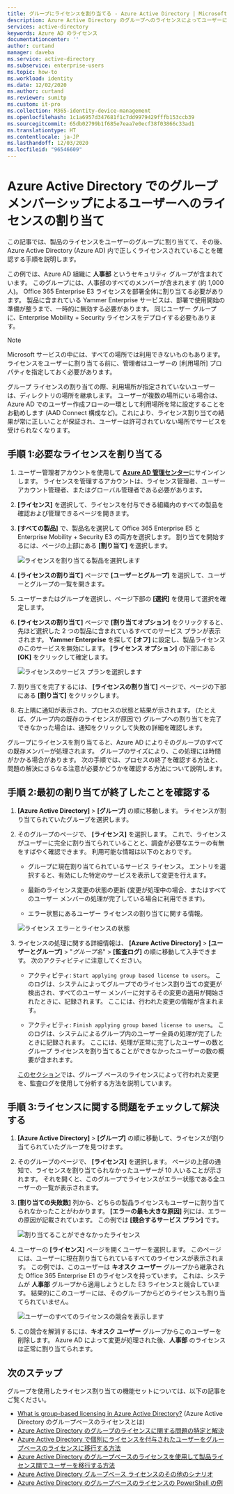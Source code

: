 ```yaml
---
title: グループにライセンスを割り当てる - Azure Active Directory | Microsoft Docs
description: Azure Active Directory のグループへのライセンスによってユーザーにライセンスを割り当てる方法
services: active-directory
keywords: Azure AD のライセンス
documentationcenter: ''
author: curtand
manager: daveba
ms.service: active-directory
ms.subservice: enterprise-users
ms.topic: how-to
ms.workload: identity
ms.date: 12/02/2020
ms.author: curtand
ms.reviewer: sumitp
ms.custom: it-pro
ms.collection: M365-identity-device-management
ms.openlocfilehash: 1c1a6957d347681f1c7dd9979429fffb153ccb39
ms.sourcegitcommit: 65db02799b1f685e7eaa7e0ecf38f03866c33ad1
ms.translationtype: HT
ms.contentlocale: ja-JP
ms.lasthandoff: 12/03/2020
ms.locfileid: "96546609"
---
```

# <a name="assign-licenses-to-users-by-group-membership-in-azure-active-directory"></a>Azure Active Directory でのグループ メンバーシップによるユーザーへのライセンスの割り当て

この記事では、製品のライセンスをユーザーのグループに割り当てて、その後、Azure Active Directory (Azure AD) 内で正しくライセンスされていることを確認する手順を説明します。

この例では、Azure AD 組織に **人事部** というセキュリティ グループが含まれています。 このグループには、人事部のすべてのメンバーが含まれます (約 1,000 人)。 Office 365 Enterprise E3 ライセンスを部署全体に割り当てる必要があります。 製品に含まれている Yammer Enterprise サービスは、部署で使用開始の準備が整うまで、一時的に無効する必要があります。 同じユーザー グループに、Enterprise Mobility + Security ライセンスをデプロイする必要もあります。

> [!NOTE]
> Microsoft サービスの中には、すべての場所では利用できないものもあります。 ライセンスをユーザーに割り当てる前に、管理者はユーザーの [利用場所] プロパティを指定しておく必要があります。
>
> グループ ライセンスの割り当ての際、利用場所が指定されていないユーザーは、ディレクトリの場所を継承します。 ユーザーが複数の場所にいる場合は、Azure AD でのユーザー作成フローの一環として利用場所を常に設定することをお勧めします (AAD Connect 構成など)。これにより、ライセンス割り当ての結果が常に正しいことが保証され、ユーザーは許可されていない場所でサービスを受けられなくなります。

## <a name="step-1-assign-the-required-licenses"></a>手順 1:必要なライセンスを割り当てる

1. ユーザー管理者アカウントを使用して [**Azure AD 管理センター**](https://aad.portal.azure.com)にサインインします。 ライセンスを管理するアカウントは、ライセンス管理者、ユーザー アカウント管理者、またはグローバル管理者である必要があります。

1. **[ライセンス]** を選択して、ライセンスを付与できる組織内のすべての製品を確認および管理できるページを開きます。

1. **[すべての製品]** で、製品名を選択して Office 365 Enterprise E5 と Enterprise Mobility + Security E3 の両方を選択します。 割り当てを開始するには、ページの上部にある **[割り当て]** を選択します。

   ![ライセンスを割り当てる製品を選択します](./media/licensing-groups-assign/licenses-all-products-assign.png)
  
1. **[ライセンスの割り当て]** ページで **[ユーザーとグループ]** を選択して、ユーザーとグループの一覧を開きます。

1. ユーザーまたはグループを選択し、ページ下部の **[選択]** を使用して選択を確定します。

1. **[ライセンスの割り当て]** ページで **[割り当てオプション]** をクリックすると、先ほど選択した 2 つの製品に含まれているすべてのサービス プランが表示されます。 **Yammer Enterprise** を探して **[オフ]** に設定し、製品ライセンスのこのサービスを無効にします。 **[ライセンス オプション]** の下部にある **[OK]** をクリックして確定します。

   ![ライセンスのサービス プランを選択します](./media/licensing-groups-assign/assignment-options.png)
  
1. 割り当てを完了するには、 **[ライセンスの割り当て]** ページで、ページの下部にある **[割り当て]** をクリックします。

1. 右上隅に通知が表示され、プロセスの状態と結果が示されます。 (たとえば、グループ内の既存のライセンスが原因で) グループへの割り当てを完了できなかった場合は、通知をクリックして失敗の詳細を確認します。

グループにライセンスを割り当てると、Azure AD によりそのグループのすべての既存メンバーが処理されます。 グループのサイズにより、この処理には時間がかかる場合があります。 次の手順では、プロセスの終了を確認する方法と、問題の解決にさらなる注意が必要かどうかを確認する方法について説明します。

## <a name="step-2-verify-that-the-initial-assignment-has-finished"></a>手順 2:最初の割り当てが終了したことを確認する

1. **[Azure Active Directory]**  >  **[グループ]** の順に移動します。 ライセンスが割り当てられていたグループを選択します。

1. そのグループのページで、 **[ライセンス]** を選択します。 これで、ライセンスがユーザーに完全に割り当てられていることと、調査が必要なエラーの有無をすばやく確認できます。 利用可能な情報は以下のとおりです。

   - グループに現在割り当てられているサービス ライセンス。 エントリを選択すると、有効にした特定のサービスを表示して変更を行えます。

   - 最新のライセンス変更の状態の更新 (変更が処理中の場合、またはすべてのユーザー メンバーの処理が完了している場合に利用できます)。

   - エラー状態にあるユーザー ライセンスの割り当てに関する情報。

   ![ライセンス エラーとライセンスの状態](./media/licensing-groups-assign/assignment-errors.png)

1. ライセンスの処理に関する詳細情報は、 **[Azure Active Directory]**  >  **[ユーザーとグループ]**  >  "*グループ名*"  >  **[監査ログ]** の順に移動して入手できます。 次のアクティビティに注意してください。

   - アクティビティ: `Start applying group based license to users`。 このログは、システムによってグループでのライセンス割り当ての変更が検出され、すべてのユーザー メンバーに対するその変更の適用が開始されたときに、記録されます。 ここには、行われた変更の情報が含まれます。

   - アクティビティ: `Finish applying group based license to users`。 このログは、システムによるグループ内のユーザー全員の処理が完了したときに記録されます。 ここには、処理が正常に完了したユーザーの数とグループ ライセンスを割り当てることができなかったユーザーの数の概要が含まれます。

   [このセクション](licensing-group-advanced.md#use-audit-logs-to-monitor-group-based-licensing-activity)では、グループ ベースのライセンスによって行われた変更を、監査ログを使用して分析する方法を説明しています。

## <a name="step-3-check-for-license-problems-and-resolve-them"></a>手順 3:ライセンスに関する問題をチェックして解決する

1. **[Azure Active Directory]**  >  **[グループ]** の順に移動して、ライセンスが割り当てられていたグループを見つけます。
1. そのグループのページで、 **[ライセンス]** を選択します。 ページの上部の通知で、ライセンスを割り当てられなかったユーザーが 10 人いることが示されます。 それを開くと、このグループでライセンスがエラー状態である全ユーザーの一覧が表示されます。
1. **[割り当ての失敗数]** 列から、どちらの製品ライセンスもユーザーに割り当てられなかったことがわかります。 **[エラーの最も大きな原因]** 列には、エラーの原因が記載されています。 この例では **[競合するサービス プラン]** です。

   ![割り当てることができなかったライセンス](./media/licensing-groups-assign/failed-assignments.png)

1. ユーザーの **[ライセンス]** ページを開くユーザーを選択します。 このページには、ユーザーに現在割り当てられているすべてのライセンスが表示されます。 この例では、このユーザーは **キオスク ユーザー** グループから継承された Office 365 Enterprise E1 のライセンスを持っています。 これは、システムが **人事部** グループから適用しようとした E3 ライセンスと競合しています。 結果的にこのユーザーには、そのグループからどのライセンスも割り当てられていません。

   ![ユーザーのすべてのライセンスの競合を表示します](./media/licensing-groups-assign/user-licence-conflicting-service-plans.png)

1. この競合を解消するには、**キオスク ユーザー** グループからこのユーザーを削除します。 Azure AD によって変更が処理された後、**人事部** のライセンスは正常に割り当てられます。

## <a name="next-steps"></a>次のステップ

グループを使用したライセンス割り当ての機能セットについては、以下の記事をご覧ください。

- [What is group-based licensing in Azure Active Directory?](../fundamentals/active-directory-licensing-whatis-azure-portal.md?context=azure%2factive-directory%2fusers-groups-roles%2fcontext%2fugr-context) (Azure Active Directory のグループベースのライセンスとは)
- [Azure Active Directory のグループのライセンスに関する問題の特定と解決](licensing-groups-resolve-problems.md)
- [Azure Active Directory で個別にライセンスを付与されたユーザーをグループベースのライセンスに移行する方法](licensing-groups-migrate-users.md)
- [Azure Active Directory のグループベースのライセンスを使用して製品ライセンス間でユーザーを移行する方法](licensing-groups-change-licenses.md)
- [Azure Active Directory グループベース ライセンスのその他のシナリオ](licensing-group-advanced.md)
- [Azure Active Directory のグループベースのライセンスの PowerShell の例](licensing-ps-examples.md)